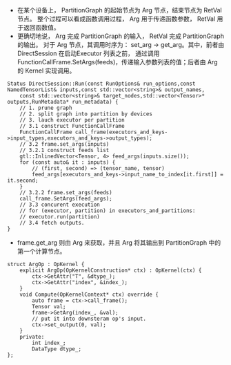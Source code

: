 
* 在某个设备上， PartitionGraph 的起始节点为 Arg 节点，结束节点为 RetVal 节点。
整个过程可以看成函数调用过程， Arg 用于传递函数参数， RetVal 用于返回函数值。
* 更确切地说， Arg 完成 PartitionGraph 的输入， RetVal 完成 PartitionGraph 的输出。
对于 Arg 节点，其调用时序为： set_arg -> get_arg。其中，前者由 DirectSession 在启动Executor 列表之前，
通过调用 FunctionCallFrame.SetArgs(feeds)，传递输入参数列表的值；后者由 Arg 的 Kernel 实现调用。
```
Status DirectSession::Run(const RunOptions& run_options,const NamedTensorList& inputs,const std::vector<string>& output_names,
    const std::vector<string>& target_nodes,std::vector<Tensor>* outputs,RunMetadata* run_metadata) {
    // 1. prune graph
    // 2. split graph into partition by devices
    // 3. lauch executor per partition
    // 3.1 construct FunctionCallFrame
    FunctionCallFrame call_frame(executors_and_keys->input_types,executors_and_keys->output_types);
    // 3.2 frame.set_args(inputs)
    // 3.2.1 construct feeds list
    gtl::InlinedVector<Tensor, 4> feed_args(inputs.size());
    for (const auto& it : inputs) {
        // (first, second) => (tensor_name, tensor)
        feed_args[executors_and_keys->input_name_to_index[it.first]] = it.second;
    }
    // 3.2.2 frame.set_args(feeds)
    call_frame.SetArgs(feed_args);
    // 3.3 concurent execution
    // for (executor, partition) in executors_and_partitions:
    // executor.run(partition)
    // 3.4 fetch outputs.
}
```
* frame.get_arg 则由 Arg 来获取，并且 Arg 将其输出到 PartitionGraph 中的第一个计算节点。
```
struct ArgOp : OpKernel {
    explicit ArgOp(OpKernelConstruction* ctx) : OpKernel(ctx) {
        ctx->GetAttr("T", &dtype_);
        ctx->GetAttr("index", &index_);
    }
    void Compute(OpKernelContext* ctx) override {
        auto frame = ctx->call_frame();
        Tensor val;
        frame->GetArg(index_, &val);
        // put it into downsteram op's input.
        ctx->set_output(0, val);
    }
    private:
        int index_;
        DataType dtype_;
};
```